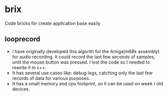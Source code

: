 # brix
Code bricks for create application base easily

## looprecord
- I have originally developed this algorith for the Amiga(m68k assembly) for audio recording. It could record the last few seconds of samples, until the mouse button was pressed. I lost the code so I needed to rewrite it in c++.
- It has several use cases like: debug logs, catching only the last few records of data for various purposes.
- It has a small memory and cpu footprint, so it can be used on week / old devices.
